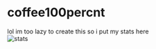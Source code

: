 # coffee100percnt
lol im too lazy to create this so i put my stats here<br>
![stats](https://github-readme-stats.vercel.app/api?username=coffee100percnt&show_icons=true&theme=dark)
